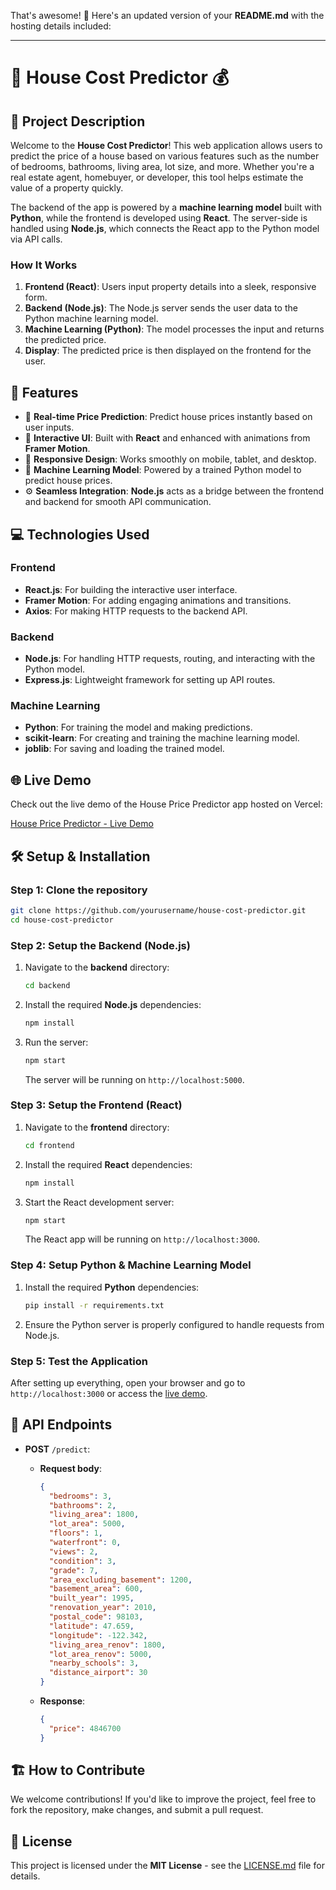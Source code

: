 That's awesome! 🎉 Here's an updated version of your **README.md** with the hosting details included:

---

# 🏡 **House Cost Predictor** 💰

## 📜 **Project Description**

Welcome to the **House Cost Predictor**! This web application allows users to predict the price of a house based on various features such as the number of bedrooms, bathrooms, living area, lot size, and more. Whether you're a real estate agent, homebuyer, or developer, this tool helps estimate the value of a property quickly.

The backend of the app is powered by a **machine learning model** built with **Python**, while the frontend is developed using **React**. The server-side is handled using **Node.js**, which connects the React app to the Python model via API calls.

### **How It Works**

1. **Frontend (React)**: Users input property details into a sleek, responsive form.
2. **Backend (Node.js)**: The Node.js server sends the user data to the Python machine learning model.
3. **Machine Learning (Python)**: The model processes the input and returns the predicted price.
4. **Display**: The predicted price is then displayed on the frontend for the user.

## 🔧 **Features**

* 🚀 **Real-time Price Prediction**: Predict house prices instantly based on user inputs.
* 🎨 **Interactive UI**: Built with **React** and enhanced with animations from **Framer Motion**.
* 📱 **Responsive Design**: Works smoothly on mobile, tablet, and desktop.
* 🧠 **Machine Learning Model**: Powered by a trained Python model to predict house prices.
* ⚙️ **Seamless Integration**: **Node.js** acts as a bridge between the frontend and backend for smooth API communication.

## 💻 **Technologies Used**

### **Frontend**

* **React.js**: For building the interactive user interface.
* **Framer Motion**: For adding engaging animations and transitions.
* **Axios**: For making HTTP requests to the backend API.

### **Backend**

* **Node.js**: For handling HTTP requests, routing, and interacting with the Python model.
* **Express.js**: Lightweight framework for setting up API routes.

### **Machine Learning**

* **Python**: For training the model and making predictions.
* **scikit-learn**: For creating and training the machine learning model.
* **joblib**: For saving and loading the trained model.

## 🌐 **Live Demo**

Check out the live demo of the House Price Predictor app hosted on Vercel:

[House Price Predictor - Live Demo](https://house-price-predictor-rho.vercel.app/)

## 🛠 **Setup & Installation**

### **Step 1: Clone the repository**

```bash
git clone https://github.com/yourusername/house-cost-predictor.git
cd house-cost-predictor
```

### **Step 2: Setup the Backend (Node.js)**

1. Navigate to the **backend** directory:

   ```bash
   cd backend
   ```

2. Install the required **Node.js** dependencies:

   ```bash
   npm install
   ```

3. Run the server:

   ```bash
   npm start
   ```

   The server will be running on `http://localhost:5000`.

### **Step 3: Setup the Frontend (React)**

1. Navigate to the **frontend** directory:

   ```bash
   cd frontend
   ```

2. Install the required **React** dependencies:

   ```bash
   npm install
   ```

3. Start the React development server:

   ```bash
   npm start
   ```

   The React app will be running on `http://localhost:3000`.

### **Step 4: Setup Python & Machine Learning Model**

1. Install the required **Python** dependencies:

   ```bash
   pip install -r requirements.txt
   ```

2. Ensure the Python server is properly configured to handle requests from Node.js.

### **Step 5: Test the Application**

After setting up everything, open your browser and go to `http://localhost:3000` or access the [live demo](https://house-price-predictor-rho.vercel.app/).

## 🔄 **API Endpoints**

* **POST** `/predict`:

  * **Request body**:

    ```json
    {
      "bedrooms": 3,
      "bathrooms": 2,
      "living_area": 1800,
      "lot_area": 5000,
      "floors": 1,
      "waterfront": 0,
      "views": 2,
      "condition": 3,
      "grade": 7,
      "area_excluding_basement": 1200,
      "basement_area": 600,
      "built_year": 1995,
      "renovation_year": 2010,
      "postal_code": 98103,
      "latitude": 47.659,
      "longitude": -122.342,
      "living_area_renov": 1800,
      "lot_area_renov": 5000,
      "nearby_schools": 3,
      "distance_airport": 30
    }
    ```
  * **Response**:

    ```json
    {
      "price": 4846700
    }
    ```

## 🏗 **How to Contribute**

We welcome contributions! If you'd like to improve the project, feel free to fork the repository, make changes, and submit a pull request.

## 📄 **License**

This project is licensed under the **MIT License** - see the [LICENSE.md](LICENSE.md) file for details.


